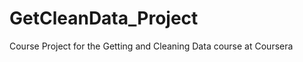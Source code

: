 GetCleanData_Project
====================

Course Project for the Getting and Cleaning Data course at Coursera
